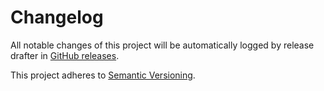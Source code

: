 # Changelog 

All notable changes of this project will be automatically logged by release drafter in 
[GitHub releases](https://github.com/jenkins/echarts-api-plugin/releases). 

This project adheres to [Semantic Versioning](https://semver.org/spec/v2.0.0.html).
